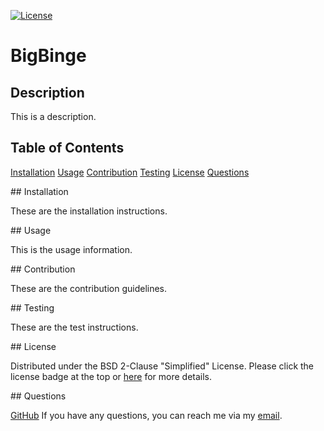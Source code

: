 [![License](https://img.shields.io/badge/License-BSD_2--Clause-orange.svg)](https://opensource.org/license/bsd-2-clause/)

# BigBinge

## Description

This is a description.

## Table of Contents

[Installation](#installation)
[Usage](#usage)
[Contribution](#contribution)
[Testing](#testing)
[License](#license)
[Questions](#questions)

<a name='installation'>
## Installation

These are the installation instructions.

<a name='usage'>
## Usage

This is the usage information.

<a name='contribution'>
## Contribution

These are the contribution guidelines.

<a name='testing'>
## Testing

These are the test instructions.

<a name='license'>
## License

Distributed under the BSD 2-Clause "Simplified" License.
Please click the license badge at the top or [here](https://opensource.org/license/bsd-2-clause/) for more details.

<a name='questions'>
## Questions

[GitHub](https://github.com/bhansi)
If you have any questions, you can reach me via my [email](bhansi@email.com).